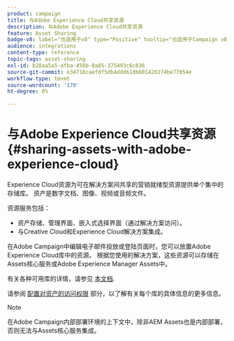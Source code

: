 ```yaml
---
product: campaign
title: 与Adobe Experience Cloud共享资源
description: 与Adobe Experience Cloud共享资源
feature: Asset Sharing
badge-v8: label="也适用于v8" type="Positive" tooltip="也适用于Campaign v8"
audience: integrations
content-type: reference
topic-tags: asset-sharing
exl-id: b28aa5a5-afba-458b-8a85-375493c6c836
source-git-commit: e34718caefdf5db4ddd61db601420274be77054e
workflow-type: tm+mt
source-wordcount: '170'
ht-degree: 0%

---
```


# 与Adobe Experience Cloud共享资源{#sharing-assets-with-adobe-experience-cloud}



Experience Cloud资源为可在解决方案间共享的营销就绪型资源提供单个集中的存储库。 资产是数字文档、图像、视频或音频文件。

资源服务包括：

* 资产存储、管理界面、嵌入式选择界面（通过解决方案访问）。
* 与Creative Cloud和Experience Cloud解决方案集成。

在Adobe Campaign中编辑电子邮件投放或登陆页面时，您可以放置Adobe Experience Cloud库中的资源。 根据您使用的解决方案，这些资源可以存储在Assets核心服务或Adobe Experience Manager Assets中。

有关各种可用库的详情，请参见 [本文档](https://experienceleague.adobe.com/docs/core-services/interface/assets/experience-cloud-assets.html).

请参阅 [配置对资产的访问权限](../../integrations/using/configuring-access-to-assets.md) 部分，以了解有关每个库的具体信息的更多信息。

>[!NOTE]
>
>在Adobe Campaign内部部署环境的上下文中，除非AEM Assets也是内部部署，否则无法与Assets核心服务集成。
